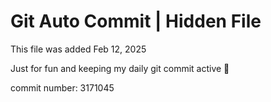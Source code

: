 # Git Auto Commit | Hidden File

This file was added Feb 12, 2025

Just for fun and keeping my daily git commit active 🤪

commit number: 3171045
